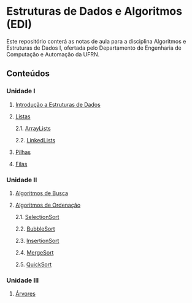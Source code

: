 # Estruturas de Dados e Algoritmos (EDI)

Este repositório conterá as notas de aula para a disciplina Algoritmos e Estruturas de Dados I, ofertada pelo Departamento de Engenharia de Computação e Automação da UFRN.

## Conteúdos

### Unidade I

1. [Introdução a Estruturas de Dados](conteudos/Introducao.md)

2. [Listas](conteudos/Listas.md)
    
    2.1. [ArrayLists](conteudos/ArrayLists.md)

    2.2. [LinkedLists](conteudos/LinkedLists.md)

3. [Pilhas](conteudos/Pilhas.md)

4. [Filas](conteudos/Filas.md)

### Unidade II

1. [Algoritmos de Busca](conteudos/Busca.md)

2. [Algoritmos de Ordenação](conteudos/Ordenacao.md)

    2.1. [SelectionSort](conteudos/ordenacao/SelectionSort.md)

    2.2. [BubbleSort](conteudos/ordenacao/BubbleSort.md)

    2.3. [InsertionSort](conteudos/ordenacao/InsertionSort.md)

    2.4. [MergeSort](conteudos/ordenacao/MergeSort.md)

    2.5. [QuickSort](conteudos/ordenacao/QuickSort.md)

### Unidade III

1. [Árvores](conteudos/Arvores.md)